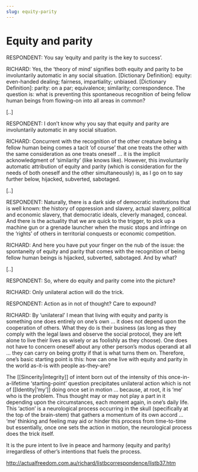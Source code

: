 ```yaml
---
slug: equity-parity
---
```


# Equity and parity

RESPONDENT: You say ‘equity and parity is the key to success’.

RICHARD: Yes, the ‘theory of mind’ signifies both equity and parity to be involuntarily automatic in any social situation. [Dictionary Definition]: equity: even-handed dealing; fairness, impartiality; unbiased. [Dictionary Definition]: parity: on a par; equivalence; similarity; correspondence. The question is: what is preventing this spontaneous recognition of being fellow human beings from flowing-on into all areas in common?

[..]

RESPONDENT: I don’t know why you say that equity and parity are involuntarily automatic in any social situation.

RICHARD: Concurrent with the recognition of the other creature being a fellow human being comes a tacit ‘of course’ that one treats the other with the same consideration as one treats oneself ... it is the implicit acknowledgment of ‘similarity’ (like knows like). However, this involuntarily automatic attribution of equity and parity (which is consideration for the needs of both oneself and the other simultaneously) is, as I go on to say further below, hijacked, subverted, sabotaged.

[..]

RESPONDENT: Naturally, there is a dark side of democratic institutions that is well known: the history of oppression and slavery, actual slavery, political and economic slavery, that democratic ideals, cleverly managed, conceal. And there is the actuality that we are quick to the trigger, to pick up a machine gun or a grenade launcher when the music stops and infringe on the ‘rights’ of others in territorial conquests or economic competition.

RICHARD: And here you have put your finger on the nub of the issue: the spontaneity of equity and parity that comes with the recognition of being fellow human beings is hijacked, subverted, sabotaged. And by what?

[..]

RESPONDENT: So, where do equity and parity come into the picture?

RICHARD: Only unilateral action will do the trick.

RESPONDENT: Action as in not of thought? Care to expound?

RICHARD: By ‘unilateral’ I mean that living with equity and parity is something one does entirely on one’s own ... it does not depend upon the cooperation of others. What they do is their business (as long as they comply with the legal laws and observe the social protocol, they are left alone to live their lives as wisely or as foolishly as they choose). One does not have to concern oneself about any other person’s modus operandi at all ... they can carry on being grotty if that is what turns them on. Therefore, one’s basic starting point is this: how can one live with equity and parity in the world as-it-is with people as-they-are?

The [[Sincerity|integrity]] of intent born out of the intensity of this once-in-a-lifetime ‘starting-point’ question precipitates unilateral action which is not of [[Identity|‘my’]] doing once set in motion ... because, at root, it is ‘me’ who is the problem. Thus thought may or may not play a part in it depending upon the circumstances, each moment again, in one’s daily life. This ‘action’ is a neurological process occurring in the skull (specifically at the top of the brain-stem) that gathers a momentum of its own accord ... ‘me’ thinking and feeling may aid or hinder this process from time-to-time but essentially, once one sets the action in motion, the neurological process does the trick itself.

It is the pure intent to live in peace and harmony (equity and parity) irregardless of other’s intentions that fuels the process.

http://actualfreedom.com.au/richard/listbcorrespondence/listb37.htm
